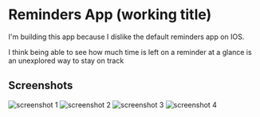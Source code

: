 # Reminders App (working title)

I'm building this app because I dislike the default reminders app on IOS.

I think being able to see how much time is left on a reminder at a glance is an unexplored way to stay on track

## Screenshots

![screenshot 1](https://hc-cdn.hel1.your-objectstorage.com/s/v3/949988c6e3b72044e7164ca5ada1ccdc2daff996_screenshot_2025-05-13_at_9.23.09___pm.png) ![screenshot 2](https://hc-cdn.hel1.your-objectstorage.com/s/v3/8d6835e1fbd67827c421c2f735725c7286ef7622_screenshot_2025-05-13_at_9.23.25___pm.png) ![screenshot 3](https://hc-cdn.hel1.your-objectstorage.com/s/v3/4b7d0d5ad57ab5a705e2f3a9ddcaefba5355f286_screenshot_2025-05-13_at_9.23.36___pm.png) ![screenshot 4](https://hc-cdn.hel1.your-objectstorage.com/s/v3/e3de467f0dc82c32d4e98a6478eedc601b72c7e4_screenshot_2025-05-13_at_9.24.21___pm.png)

   